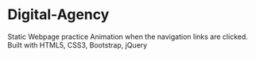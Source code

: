 # Digital-Agency

Static Webpage practice
Animation when the navigation links are clicked. Built with HTML5, CSS3, Bootstrap, jQuery
